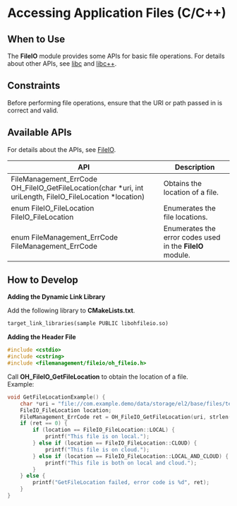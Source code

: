 # Accessing Application Files (C/C++) 

## When to Use

The **FileIO** module provides some APIs for basic file operations. For details about other APIs, see [libc](../reference/native-lib/musl.md) and [libc++](../reference/native-lib/cpp.md).

## Constraints

Before performing file operations, ensure that the URI or path passed in is correct and valid.

## Available APIs

For details about the APIs, see [FileIO](../reference/apis-core-file-kit/_file_i_o.md).

| API| Description|
| -------- | -------- |
| FileManagement_ErrCode OH_FileIO_GetFileLocation(char *uri, int uriLength, FileIO_FileLocation *location)| Obtains the location of a file.|
| enum FileIO_FileLocation FileIO_FileLocation| Enumerates the file locations.|
| enum FileManagement_ErrCode FileManagement_ErrCode| Enumerates the error codes used in the **FileIO** module.|

## How to Develop

**Adding the Dynamic Link Library**

Add the following library to **CMakeLists.txt**.

```txt
target_link_libraries(sample PUBLIC libohfileio.so)
```

**Adding the Header File**

```c++
#include <cstdio>
#include <cstring>
#include <filemanagement/fileio/oh_fileio.h>
```

Call **OH_FileIO_GetFileLocation** to obtain the location of a file. <br>Example:
```c
void GetFileLocationExample() {
    char *uri = "file://com.example.demo/data/storage/el2/base/files/test.txt";
    FileIO_FileLocation location;
    FileManagement_ErrCode ret = OH_FileIO_GetFileLocation(uri, strlen(uri), &location);
    if (ret == 0) {
        if (location == FileIO_FileLocation::LOCAL) {
            printf("This file is on local.");
        } else if (location == FileIO_FileLocation::CLOUD) {
            printf("This file is on cloud.");
        } else if (location == FileIO_FileLocation::LOCAL_AND_CLOUD) {
            printf("This file is both on local and cloud.");
        }
    } else {
        printf("GetFileLocation failed, error code is %d", ret);
    }
}
```
